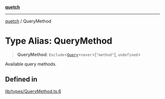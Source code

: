 [**quetch**](../README.md)

***

[quetch](../README.md) / QueryMethod

# Type Alias: QueryMethod

> **QueryMethod**: `Exclude`\<[`Query`](Query.md)\<`never`\>\[`"method"`\], `undefined`\>

Available query methods.

## Defined in

[lib/types/QueryMethod.ts:6](https://github.com/nevoland/quetch/blob/74684cd5cd1bd7a08980d4ce305ecc4be0c3e8b8/lib/types/QueryMethod.ts#L6)
